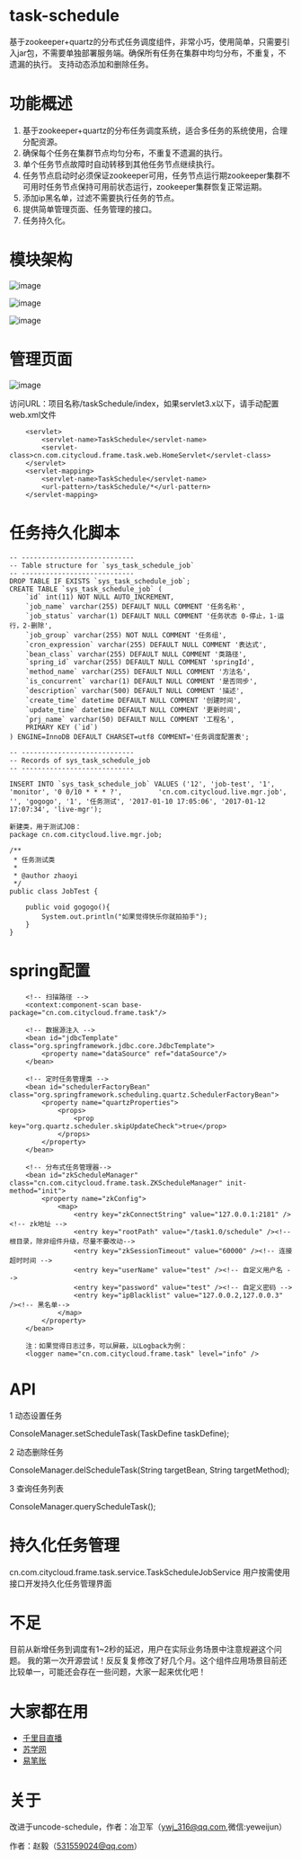 task-schedule
====================
基于zookeeper+quartz的分布式任务调度组件，非常小巧，使用简单，只需要引入jar包，不需要单独部署服务端。确保所有任务在集群中均匀分布，不重复，不遗漏的执行。
支持动态添加和删除任务。

功能概述
====================
1. 基于zookeeper+quartz的分布任务调度系统，适合多任务的系统使用，合理分配资源。
2. 确保每个任务在集群节点均匀分布，不重复不遗漏的执行。
3. 单个任务节点故障时自动转移到其他任务节点继续执行。
4. 任务节点启动时必须保证zookeeper可用，任务节点运行期zookeeper集群不可用时任务节点保持可用前状态运行，zookeeper集群恢复正常运期。
5. 添加ip黑名单，过滤不需要执行任务的节点。
6. 提供简单管理页面、任务管理的接口。
7. 任务持久化。

模块架构
====================
![image](https://github.com/tianzi94wob/task-schedule/blob/master/src/main/resources/view/images/task.png)

![image](https://github.com/tianzi94wob/task-schedule/blob/master/src/main/resources/view/images/zujian.png)

![image](https://github.com/tianzi94wob/task-schedule/blob/master/src/main/resources/view/images/zk.png)

			
管理页面
=========================================
![image](https://github.com/tianzi94wob/task-schedule/blob/master/src/main/resources/view/images/admin.png)

访问URL：项目名称/taskSchedule/index，如果servlet3.x以下，请手动配置web.xml文件
```
    <servlet>
	    <servlet-name>TaskSchedule</servlet-name>
	    <servlet-class>cn.com.citycloud.frame.task.web.HomeServlet</servlet-class>
	</servlet>
	<servlet-mapping>
	    <servlet-name>TaskSchedule</servlet-name>
	    <url-pattern>/taskSchedule/*</url-pattern>
	</servlet-mapping>
```

任务持久化脚本
====================
	-- ----------------------------
	-- Table structure for `sys_task_schedule_job`
	-- ----------------------------
	DROP TABLE IF EXISTS `sys_task_schedule_job`;
	CREATE TABLE `sys_task_schedule_job` (
	    `id` int(11) NOT NULL AUTO_INCREMENT,
	    `job_name` varchar(255) DEFAULT NULL COMMENT '任务名称',
	    `job_status` varchar(1) DEFAULT NULL COMMENT '任务状态 0-停止，1-运行，2-删除',
	    `job_group` varchar(255) NOT NULL COMMENT '任务组',
	    `cron_expression` varchar(255) DEFAULT NULL COMMENT '表达式',
	    `bean_class` varchar(255) DEFAULT NULL COMMENT '类路径',
	    `spring_id` varchar(255) DEFAULT NULL COMMENT 'springId',
	    `method_name` varchar(255) DEFAULT NULL COMMENT '方法名',
	    `is_concurrent` varchar(1) DEFAULT NULL COMMENT '是否同步',
	    `description` varchar(500) DEFAULT NULL COMMENT '描述',
	    `create_time` datetime DEFAULT NULL COMMENT '创建时间',
	    `update_time` datetime DEFAULT NULL COMMENT '更新时间',
	    `prj_name` varchar(50) DEFAULT NULL COMMENT '工程名',
	    PRIMARY KEY (`id`)
	) ENGINE=InnoDB DEFAULT CHARSET=utf8 COMMENT='任务调度配置表';

	-- ----------------------------
	-- Records of sys_task_schedule_job
	-- ----------------------------

	INSERT INTO `sys_task_schedule_job` VALUES ('12', 'job-test', '1', 'monitor', '0 0/10 * * * ?', 		'cn.com.citycloud.live.mgr.job', '', 'gogogo', '1', '任务测试', '2017-01-10 17:05:06', '2017-01-12 17:07:34', 'live-mgr');

    新建类，用于测试JOB：
	package cn.com.citycloud.live.mgr.job;
	
	/**
	 * 任务测试类
	 *
	 * @author zhaoyi
	 */
	public class JobTest {

	    public void gogogo(){
		    System.out.println("如果觉得快乐你就拍拍手");
	    }
	}
		
spring配置
====================
        <!-- 扫描路径 -->
	    <context:component-scan base-package="cn.com.citycloud.frame.task"/>

	    <!-- 数据源注入 -->
	    <bean id="jdbcTemplate" class="org.springframework.jdbc.core.JdbcTemplate">
		    <property name="dataSource" ref="dataSource"/>
	    </bean>

	    <!-- 定时任务管理类 -->
	    <bean id="schedulerFactoryBean" class="org.springframework.scheduling.quartz.SchedulerFactoryBean">
		    <property name="quartzProperties">
		        <props>
			        <prop key="org.quartz.scheduler.skipUpdateCheck">true</prop> 
		        </props>
		    </property>	
	    </bean>	

	    <!-- 分布式任务管理器-->
	    <bean id="zkScheduleManager" class="cn.com.citycloud.frame.task.ZKScheduleManager" init-method="init">
		    <property name="zkConfig">
		        <map>
		            <entry key="zkConnectString" value="127.0.0.1:2181" /><!-- zk地址 -->
		            <entry key="rootPath" value="/task1.0/schedule" /><!-- 根目录，除非组件升级，尽量不要改动-->
		            <entry key="zkSessionTimeout" value="60000" /><!-- 连接超时时间 -->
		            <entry key="userName" value="test" /><!-- 自定义用户名 -->
		            <entry key="password" value="test" /><!-- 自定义密码 -->
		            <entry key="ipBlacklist" value="127.0.0.2,127.0.0.3" /><!-- 黑名单-->
		        </map>
		    </property>
	    </bean>
	    
	    注：如果觉得日志过多，可以屏蔽，以Logback为例：
	    <logger name="cn.com.citycloud.frame.task" level="info" />

API
====================
1 动态设置任务

ConsoleManager.setScheduleTask(TaskDefine taskDefine);

2 动态删除任务

ConsoleManager.delScheduleTask(String targetBean, String targetMethod);

3 查询任务列表

ConsoleManager.queryScheduleTask();

持久化任务管理
====================
cn.com.citycloud.frame.task.service.TaskScheduleJobService
用户按需使用接口开发持久化任务管理界面

不足
====================
目前从新增任务到调度有1~2秒的延迟，用户在实际业务场景中注意规避这个问题。
我的第一次开源尝试！反反复复修改了好几个月。这个组件应用场景目前还比较单一，可能还会存在一些问题，大家一起来优化吧！

大家都在用
====================
- [千里目直播](http://www.qlmzhibo.com/)
- [苏学网](http://www.jszy1d1.com/)
- [易笔账](http://money.innovatelife.net/)


关于
====================
改进于uncode-schedule，作者：冶卫军（ywj_316@qq.com,微信:yeweijun）

作者：赵毅（531559024@qq.com）


